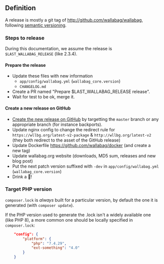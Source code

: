 ## Definition

A release is mostly a git tag of http://github.com/wallabag/wallabag, following [semantic versioning](http://semver.org).

### Steps to release

During this documentation, we assume the release is `$LAST_WALLABAG_RELEASE` (like 2.3.4).

#### Prepare the release

- Update these files with new information
    - `app/config/wallabag.yml` (`wallabag_core.version`)
    - `CHANGELOG.md`
- Create a PR named "Prepare $LAST_WALLABAG_RELEASE release".
- Wait for test to be ok, merge it.

#### Create a new release on GitHub

- [Create the new release on GitHub](https://github.com/wallabag/wallabag/releases/new) by targetting the `master` branch or any appropriate branch (for instance backports).
- Update nginx config to change the redirect rule for `https://wllbg.org/latest-v2-package` & `http://wllbg.org/latest-v2` (they both redirect to the asset of the GitHub release)
- Update Dockerfile https://github.com/wallabag/docker (and create a new tag)
- Update wallabag.org website (downloads, MD5 sum, releases and new blog post)
- Put the next patch version suffixed with `-dev` in `app/config/wallabag.yml` (`wallabag_core.version`)
- Drink a :beer:!

### Target PHP version
`composer.lock` is _always_ built for a particular version, by default the one it is generated (with `composer update`).

If the PHP version used to generate the .lock isn't a widely available one (like PHP 8), a more common one should
be locally specified in `composer.lock`:

```json
    "config": {
        "platform": {
            "php": "7.4.29",
            "ext-something": "4.0"
        }
    }
```
